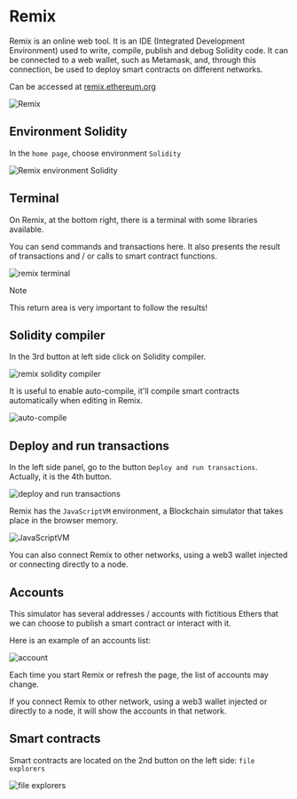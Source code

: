 # Remix

Remix is an online web tool. It is an IDE (Integrated Development Environment) used to write, compile, publish and debug Solidity code. 
It can be connected to a web wallet, such as Metamask, and, through this connection, be used to deploy smart contracts on different networks.

Can be accessed at 
[remix.ethereum.org](http://remix.ethereum.org/)

![Remix](../../images/remix/image-01.png)

## Environment Solidity

In the `home page`, choose environment `Solidity`

![Remix environment Solidity](../../images/remix/image-02.png)

## Terminal

On Remix, at the bottom right, there is a terminal with some libraries available.

You can send commands and transactions here. 
It also presents the result of transactions and / or calls to smart contract functions.

![remix terminal](../../images/remix/image-03.png)

> [!NOTE]
> This return area is very important to follow the results!

## Solidity compiler

In the 3rd button at left side click on Solidity compiler.

![remix solidity compiler](../../images/remix/image-04.png)

It is useful to enable auto-compile, it'll compile smart contracts automatically when editing in Remix.

![auto-compile](../../images/remix/image-05.png)

## Deploy and run transactions

In the left side panel, go to the button `Deploy and run transactions`. 
Actually, it is the 4th button.

![deploy and run transactions](../../images/remix/image-06.png)

Remix has the `JavaScriptVM` environment, a Blockchain simulator that takes place in the browser memory.

![JavaScriptVM](../../images/remix/image-07.png)

You can also connect Remix to other networks, using a web3 wallet injected or connecting directly to a node.

## Accounts
This simulator has several addresses / accounts with fictitious Ethers that we can choose to publish a smart contract or interact with it.

Here is an example of an accounts list:

![account](../../images/remix/image-08.png)

Each time you start Remix or refresh the page, the list of accounts may change.

If you connect Remix to other network, using a web3 wallet injected or directly to a node, it will show the accounts in that network.

## Smart contracts

Smart contracts are located on the 2nd button on the left side: `file explorers`

![file explorers](../../images/remix/image-09.png)

